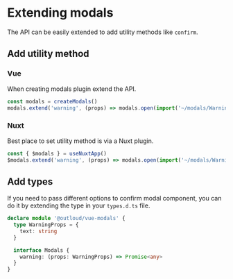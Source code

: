 # Extending modals

The API can be easily extended to add utility methods like `confirm`.

## Add utility method

### Vue

When creating modals plugin extend the API.

```ts [app.ts]
const modals = createModals()
modals.extend('warning', (props) => modals.open(import('~/modals/Warning'), { props }))
```

### Nuxt

Best place to set utility method is via a Nuxt plugin.

```ts [plugins/modals.ts]
const { $modals } = useNuxtApp()
$modals.extend('warning', (props) => modals.open(import('~/modals/Warning'), { props }))
```

## Add types

If you need to pass different options to confirm modal component, you can do it by extending the type in your `types.d.ts` file.

```ts
declare module '@outloud/vue-modals' {
  type WarningProps = {
    text: string
  }

  interface Modals {
    warning: (props: WarningProps) => Promise<any>
  }
}
```
